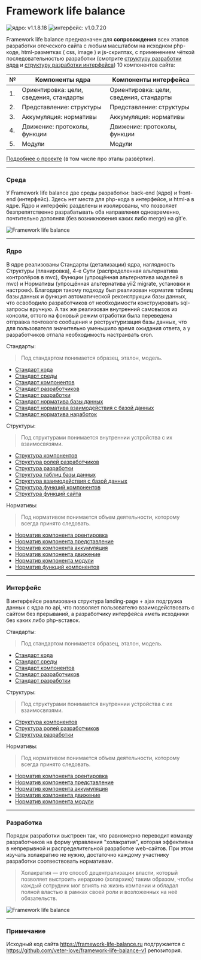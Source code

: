 # Framework life balance 

![ядро: v1.1.8.18](https://img.shields.io/badge/Ядро-v1.1.8.18-blue.svg) ![интерфейс: v1.0.7.20](https://img.shields.io/badge/Интерфейс-v1.0.7.20-blue.svg)

Framework life balance предназначен для **сопровождения** всех этапов разработки отеческого сайта с любым масштабом на исходном php-коде, html-разметках ( css, image ) и js-скриптах, с применением чёткой последовательностью разработки (смотрите <a target="_blank" href="/Компоненты ядра/2.Представление/Структуры/Основа/Структура разработки.md">структуру разработки ядра</a> и <a target="_blank" href="/Компоненты интерфейса/2.Представление/Структуры/Основа/Структура разработки.md">структуру разработки интерфейса</a>) 10 компонентов сайта:

| № | Компоненты ядра | Компоненты интерфейса
 ------------- |  ------------- | ------------- | 
| 1. | Ориентировка: цели, сведения, стандарты | Ориентировка: цели, сведения, стандарты
| 2. | Представление: структуры | Представление: структуры
| 3. | Аккумуляция: нормативы | Аккумуляция: нормативы
| 4. | Движение: протоколы, функции | Движение: протоколы, функции
| 5. | Модули | Модули

<a target="_blank" href="https://framework-life-balance.ru/#about">Подробнее о проекте</a> (в том числе про этапы развёртки).


<hr>

### Среда

У Framework life balance две среды разработки: back-end (ядро) и front-end (интерфейс). Здесь нет места для php-кода в интерфейсе, и html-а в ядре. Ядро и интерфейс разделены и изолированы, что позволяет безпрепятственно разрабатывать оба направления одновременно, почтительно дополняя (без возникновения каких либо merge) на git'e.

![Framework life balance](https://framework-life-balance.ru/Компоненты%20интерфейса/2.Представление/Картинки/slider/slide1_bg.jpg)

<hr>

### Ядро

В ядре реализованы Стандарты (детализации) ядра, наглядность Структуры (планировка), 4-е Сути (распределенная альтернатива контролёров в mvc), Функции (упрощённая альтернатива моделей в mvc) и Нормативы (упрощённая альтернатива yii2 migrate, установки и настроек). Благодаря такому подходу был реализован норматив таблиц базы данных и функция автоматической реконструкции базы данных, что освободило разработчиков от необходимости конструировать sql-запросы вручную. А так же реализован внутренний самовызов из консоли, оттого на фоновый режим отработки была переведена отправка почтового сообщения и реструктуризация базы данных, что для пользователя значительно уменьшило время ожидания ответа, а у разработчиков отпала необходимость настраивать cron.

Стандарты: 

> Под стандартом понимается образец, эталон, модель.

- <a target="_blank" href="/Компоненты ядра/1.Ориентировка/Стандарты/Основа/1.Стандарт кода.md">Стандарт кода</a>
- <a target="_blank" href="/Компоненты ядра/1.Ориентировка/Стандарты/Основа/2.Стандарт среды.md">Стандарт среды</a>
- <a target="_blank" href="/Компоненты ядра/1.Ориентировка/Стандарты/Основа/4.Стандарт компонентов.md">Стандарт компонентов</a>
- <a target="_blank" href="/Компоненты ядра/1.Ориентировка/Стандарты/Основа/3.Стандарт разработчиков.md">Стандарт разработчиков</a>
- <a target="_blank" href="/Компоненты ядра/1.Ориентировка/Стандарты/Основа/5.Стандарт разработки.md">Стандарт разработки</a>
- <a target="_blank" href="/Компоненты ядра/1.Ориентировка/Стандарты/Нормативы/Стандарт норматива базы данных.md">Стандарт норматива базы данных</a>
- <a target="_blank" href="/Компоненты ядра/1.Ориентировка/Стандарты/Нормативы/Стандарт норматива взаимодействия с базой данных.md">Стандарт норматива взаимодействия с базой данных</a>
- <a target="_blank" href="/Компоненты ядра/1.Ориентировка/Стандарты/Нормативы/Стандарт норматива наработок.md">Стандарт норматива наработок</a>


Структуры:

> Под структурами понимается внутреннии устройства с их взаимосвязями.

- <a target="_blank" href="/Компоненты ядра/2.Представление/Структуры/Основа/Структура компонентов.md">Структура компонентов</a>
- <a target="_blank" href="/Компоненты ядра/2.Представление/Структуры/Основа/Структура ролей разработчиков.md">Структура ролей разработчиков</a>
- <a target="_blank" href="/Компоненты ядра/2.Представление/Структуры/Основа/Структура разработки.md">Структура разработки</a>
- <a target="_blank" href="/Компоненты ядра/2.Представление/Структуры/База данных/Структура таблиц базы данных.md">Структура таблиц базы данных</a>
- <a target="_blank" href="/Компоненты ядра/2.Представление/Структуры/База данных/Структура взаимодействия с базой данных.md">Структура взаимодействия с базой данных</a>
- <a target="_blank" href="/Компоненты ядра/2.Представление/Структуры/Функции/Структура функций компонентов.md">Структура функций компонентов</a>
- <a target="_blank" href="/Компоненты ядра/2.Представление/Структуры/Функции/Структура функций сайта.md">Структура функций сайта</a>


Нормативы:

> Под нормативом понимается объем деятельности, которому всегда принято следовать.

- <a target="_blank" href="/Компоненты ядра/3.Аккумуляция/Нормативы/Компоненты/1.Норматив компонента орентировка.md">Норматив компонента орентировка</a>
- <a target="_blank" href="/Компоненты ядра/3.Аккумуляция/Нормативы/Компоненты/2.Норматив компонента представление.md">Норматив компонента представление</a>
- <a target="_blank" href="/Компоненты ядра/3.Аккумуляция/Нормативы/Компоненты/3.Норматив компонента аккумуляция.md">Норматив компонента аккумуляция</a>
- <a target="_blank" href="/Компоненты ядра/3.Аккумуляция/Нормативы/Компоненты/4.Норматив компонента движение.md">Норматив компонента движение</a>
- <a target="_blank" href="/Компоненты ядра/3.Аккумуляция/Нормативы/Компоненты/5.Норматив компонента модули.md">Норматив компонента модули</a>
- <a target="_blank" href="/Компоненты ядра/3.Аккумуляция/Нормативы/Функции/Норматив функций компонентов.md">Норматив функций компонентов</a>

<hr>

### Интерфейс

В интерфейсе реализована структура landing-page + ajax подгрузка данных с ядра по api, что позволяет пользователю взаимодействовать с сайтом без прерываний, а разработчику интерфейса иметь исходники без каких либо php-вставок.

Стандарты: 

> Под стандартом понимается образец, эталон, модель.

- <a target="_blank" href="/Компоненты интерфейса/1.Ориентировка/Стандарты/Основа/1.Стандарт кода.md">Стандарт кода</a>
- <a target="_blank" href="/Компоненты интерфейса/1.Ориентировка/Стандарты/Основа/2.Стандарт среды.md">Стандарт среды</a>
- <a target="_blank" href="/Компоненты интерфейса/1.Ориентировка/Стандарты/Основа/4.Стандарт компонентов.md">Стандарт компонентов</a>
- <a target="_blank" href="/Компоненты интерфейса/1.Ориентировка/Стандарты/Основа/3.Стандарт разработчиков.md">Стандарт разработчиков</a>
- <a target="_blank" href="/Компоненты интерфейса/1.Ориентировка/Стандарты/Основа/5.Стандарт разработки.md">Стандарт разработки</a>

Структуры:

> Под структурами понимается внутреннии устройства с их взаимосвязями.

- <a target="_blank" href="/Компоненты интерфейса/2.Представление/Структуры/Основа/Структура компонентов.md">Структура компонентов</a>
- <a target="_blank" href="/Компоненты интерфейса/2.Представление/Структуры/Основа/Структура ролей разработчиков.md">Структура ролей разработчиков</a>
- <a target="_blank" href="/Компоненты интерфейса/2.Представление/Структуры/Основа/Структура разработки.md">Структура разработки</a>

Нормативы:

> Под нормативом понимается объем деятельности, которому всегда принято следовать.

- <a target="_blank" href="/Компоненты интерфейса/3.Аккумуляция/Нормативы/Компоненты/1.Норматив компонента орентировка.md">Норматив компонента орентировка</a>
- <a target="_blank" href="/Компоненты интерфейса/3.Аккумуляция/Нормативы/Компоненты/2.Норматив компонента представление.md">Норматив компонента представление</a>
- <a target="_blank" href="/Компоненты интерфейса/3.Аккумуляция/Нормативы/Компоненты/3.Норматив компонента аккумуляция.md">Норматив компонента аккумуляция</a>
- <a target="_blank" href="/Компоненты интерфейса/3.Аккумуляция/Нормативы/Компоненты/4.Норматив компонента движение.md">Норматив компонента движение</a>
- <a target="_blank" href="/Компоненты интерфейса/3.Аккумуляция/Нормативы/Компоненты/5.Норматив компонента модули.md">Норматив компонента модули</a>

<hr>

### Разработка

Порядок разработки выстроен так, что равномерно переводит команду разработчиков на форму управления "холакратия", которая эффективна в непрерывной и распределительной разработке web-сайтов. При этом изучать холакратию не нужно, достаточно каждому участнику разработки соотвествовать нормативам.

> Холакратия — это способ децентрализации власти, который позволяет выстроить иерархию (холархию) таким образом, чтобы каждый сотрудник мог влиять на жизнь компании и обладал полной властью в рамках своей роли и возложенных на неё обязательств.


![Framework life balance](https://framework-life-balance.ru/Компоненты%20интерфейса/2.Представление/Картинки/illustrators/4values.jpg)

<hr>

### Примечание

Исходный код сайта https://framework-life-balance.ru подгружается с https://github.com/veter-love/framework-life-balance-v1 репозитория.